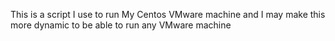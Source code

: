 This is a script I use to run My Centos VMware machine and I may make this more dynamic to be able to run any VMware machine
